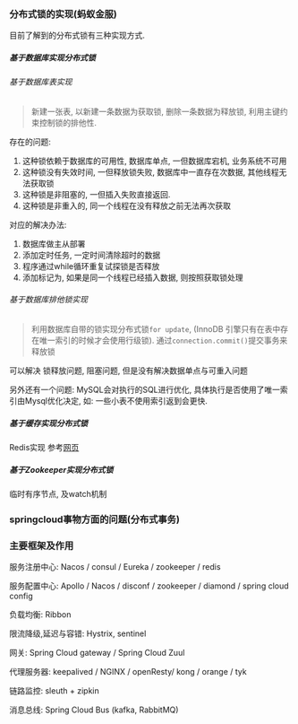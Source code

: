 ### 分布式锁的实现(蚂蚁金服)

目前了解到的分布式锁有三种实现方式.

##### 基于数据库实现分布式锁

###### 基于数据库表实现

>  新建一张表, 以新建一条数据为获取锁, 删除一条数据为释放锁, 利用主键约束控制锁的排他性.

存在的问题:

1. 这种锁依赖于数据库的可用性, 数据库单点, 一但数据库宕机, 业务系统不可用
2. 这种锁没有失效时间, 一但释放锁失败, 数据库中一直存在次数据, 其他线程无法获取锁
3. 这种锁是非阻塞的, 一但插入失败直接返回.
4. 这种锁是非重入的, 同一个线程在没有释放之前无法再次获取

对应的解决办法:

1. 数据库做主从部署
2. 添加定时任务, 一定时间清除超时的数据
3. 程序通过while循环重复试探锁是否释放
4. 添加标记为, 如果是同一个线程已经插入数据, 则按照获取锁处理

###### 基于数据库排他锁实现

> 利用数据库自带的锁实现分布式锁`for update`, (InnoDB 引擎只有在表中存在唯一索引的时候才会使用行级锁).  通过`connection.commit()`提交事务来释放锁

可以解决 锁释放问题, 阻塞问题, 但是没有解决数据单点与可重入问题

另外还有一个问题: MySQL会对执行的SQL进行优化, 具体执行是否使用了唯一索引由Mysql优化决定, 如: 一些小表不使用索引返到会更快.

##### 基于缓存实现分布式锁

Redis实现 参考[网页](https://www.cnblogs.com/williamjie/p/9395659.html)

##### 基于Zookeeper实现分布式锁

临时有序节点, 及watch机制

###  springcloud事物方面的问题(分布式事务)



### 主要框架及作用

服务注册中心: Nacos / consul / Eureka / zookeeper / redis

服务配置中心: Apollo / Nacos / disconf / zookeeper / diamond / spring cloud config

负载均衡: Ribbon

限流降级,延迟与容错: Hystrix, sentinel

网关: Spring Cloud gateway / Spring Cloud Zuul

代理服务器: keepalived / NGINX / openResty/ kong / orange / tyk

链路监控: sleuth + zipkin

消息总线: Spring Cloud Bus (kafka, RabbitMQ)